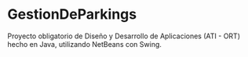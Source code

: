 # GestionDeParkings
Proyecto obligatorio de Diseño y Desarrollo de Aplicaciones (ATI - ORT) hecho en Java, utilizando NetBeans con Swing.
